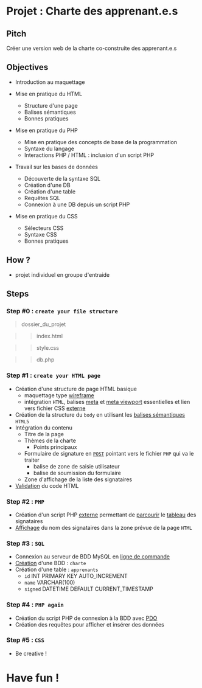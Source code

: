 # Projet : Charte des apprenant.e.s

## Pitch

Créer une version web de la charte co-construite des apprenant.e.s

## Objectives

- Introduction au maquettage

- Mise en pratique du HTML

  - Structure d'une page
  - Balises sémantiques
  - Bonnes pratiques

- Mise en pratique du PHP

  - Mise en pratique des concepts de base de la programmation
  - Syntaxe du langage
  - Interactions PHP / HTML : inclusion d'un script PHP

- Travail sur les bases de données

  - Découverte de la syntaxe SQL
  - Création d'une DB
  - Création d'une table
  - Requêtes SQL
  - Connexion à une DB depuis un script PHP

- Mise en pratique du CSS
  - Sélecteurs CSS
  - Syntaxe CSS
  - Bonnes pratiques

## How ?

- projet individuel en groupe d'entraide

## Steps

### Step #0 : `create your file structure`

> dossier_du_projet

> > index.html

> > style.css

> > db.php

### Step #1 : `create your HTML page`

- Création d'une structure de page HTML basique
  - maquettage type [wireframe](<https://fr.wikipedia.org/wiki/Wireframe_(design)>)
  - intégration `HTML`, balises [meta](https://developer.mozilla.org/fr/docs/Web/HTML/Element/meta) et [meta viewport](https://developer.mozilla.org/fr/docs/Mozilla/Mobile/Balise_meta_viewport) essentielles et lien vers fichier CSS [externe](https://developer.mozilla.org/fr/docs/Web/HTML/Element/link)
- Création de la structure du `body` en utilisant les [balises sémantiques](https://developer.mozilla.org/fr/docs/Web/HTML/Element) `HTML5`
- Intégration du contenu
  - Titre de la page
  - Thèmes de la charte
    - Points principaux
  - Formulaire de signature en [`POST`](https://developer.mozilla.org/fr/docs/Web/HTML/Element/Form) pointant vers le fichier `PHP` qui va le traiter
    - balise de zone de saisie utilisateur
    - balise de soumission du formulaire
  - Zone d'affichage de la liste des signataires
- [Validation](https://validator.w3.org/) du code HTML

### Step #2 : `PHP`

- Création d'un script PHP [externe](https://www.pierre-giraud.com/php-mysql-apprendre-coder-cours/inclure-fichier-include-require/) permettant de [parcourir](https://www.guru99.com/php-loop.html) le [tableau](https://www.php.net/manual/en/language.types.array.php) des signataires
- [Affichage](https://www.pierre-giraud.com/php-mysql-apprendre-coder-cours/afficher-resultat-echo-print/) du nom des signataires dans la zone prévue de la page `HTML`

### Step #3 : `SQL`

- Connexion au serveur de BDD MySQL en [ligne de commande](https://doc.ubuntu-fr.org/mysql)
- [Création](https://devhints.io/mysql) d'une BDD : `charte`
- Création d'une table : `apprenants`
  - `id` INT PRIMARY KEY AUTO_INCREMENT
  - `name` VARCHAR(100)
  - `signed` DATETIME DEFAULT CURRENT_TIMESTAMP

### Step #4 : `PHP again`

- Création du script PHP de connexion à la BDD avec [PDO](https://www.geeksforgeeks.org/what-is-the-difference-between-mysql-mysqli-and-pdo/)
- Création des requêtes pour afficher et insérer des données

### Step #5 : `CSS`

- Be creative !

# Have fun !
